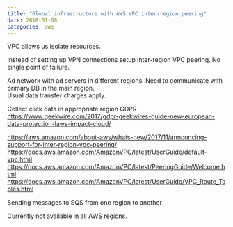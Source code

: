 ```yaml
---
title: "Global infrastructure with AWS VPC inter-region peering"
date: 2018-01-08
categories: aws
---
```


VPC allows us isolate resources.  

Instead of setting up VPN connections setup inter-region VPC peering.  No single point of failure.  

Ad network with ad servers in different regions.  Need to communicate with primary DB in the main region.  
Usual data transfer charges apply.  

Collect click data in appropriate region
GDPR https://www.geekwire.com/2017/gdpr-geekwires-guide-new-european-data-protection-laws-impact-cloud/

https://aws.amazon.com/about-aws/whats-new/2017/11/announcing-support-for-inter-region-vpc-peering/
https://docs.aws.amazon.com/AmazonVPC/latest/UserGuide/default-vpc.html
https://docs.aws.amazon.com/AmazonVPC/latest/PeeringGuide/Welcome.html
https://docs.aws.amazon.com/AmazonVPC/latest/UserGuide/VPC_Route_Tables.html

Sending messages to SQS from one region to another

Currently not available in all AWS regions.  
